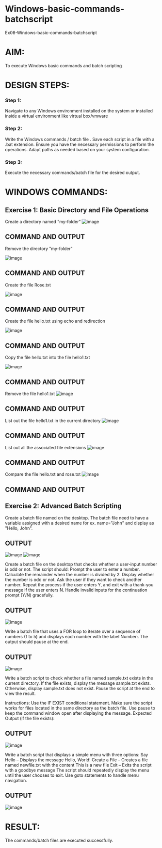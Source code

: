 # Windows-basic-commands-batchscript
Ex08-Windows-basic-commands-batchscript

# AIM:
To execute Windows basic commands and batch scripting

# DESIGN STEPS:

### Step 1:

Navigate to any Windows environment installed on the system or installed inside a virtual environment like virtual box/vmware 

### Step 2:

Write the Windows commands / batch file . Save each script in a file with a .bat extension. Ensure you have the necessary permissions to perform the operations. Adapt paths as needed based on your system configuration.
### Step 3:

Execute the necessary commands/batch file for the desired output. 




# WINDOWS COMMANDS:
## Exercise 1: Basic Directory and File Operations
Create a directory named "my-folder"
![image](https://github.com/user-attachments/assets/f3c5ee6b-8ecc-44b3-8f89-65c56590b507)



## COMMAND AND OUTPUT

Remove the directory "my-folder"


![image](https://github.com/user-attachments/assets/c5afcc4c-834e-4579-8a43-b02167ae0ae7)



## COMMAND AND OUTPUT


Create the file Rose.txt

![image](https://github.com/user-attachments/assets/201dce86-bd9e-4272-b5a8-d6c4f7d28197)




## COMMAND AND OUTPUT


Create the file hello.txt using echo and redirection


![image](https://github.com/user-attachments/assets/8370e936-d120-4090-b626-f14ca6622473)



## COMMAND AND OUTPUT

Copy the file hello.txt into the file hello1.txt

![image](https://github.com/user-attachments/assets/7e204137-fe4b-4215-b31a-ce7d5999d620)



## COMMAND AND OUTPUT

Remove the file hello1.txt
![image](https://github.com/user-attachments/assets/2de4b98c-0ad1-4fad-b754-6bd7527eba2e)


## COMMAND AND OUTPUT

List out the file hello1.txt in the current directory
![image](https://github.com/user-attachments/assets/43e6ee7c-402c-46ce-900b-73d5c67fbc4e)


## COMMAND AND OUTPUT

List out all the associated file extensions 
![image](https://github.com/user-attachments/assets/43e6ee7c-402c-46ce-900b-73d5c67fbc4e)

## COMMAND AND OUTPUT


Compare the file hello.txt and rose.txt
![image](https://github.com/user-attachments/assets/bf212485-9a1c-418e-8c9e-db88d9fc4660)


## COMMAND AND OUTPUT

## Exercise 2: Advanced Batch Scripting
Create a batch file named on the desktop. The batch file need to have a variable assigned with a desired name for ex. name="John" and display as "Hello, John".





## OUTPUT
![image](https://github.com/user-attachments/assets/ad5b3547-16d7-45db-8507-098278b232e1)
![image](https://github.com/user-attachments/assets/8f216017-50ca-4370-82da-16e27f533339)



Create a batch file  on the desktop that checks whether a user-input number is odd or not. The script should:
Prompt the user to enter a number.
Calculate the remainder when the number is divided by 2.
Display whether the number is odd or not.
Ask the user if they want to check another number.
Repeat the process if the user enters Y, and exit with a thank-you message if the user enters N.
Handle invalid inputs for the continuation prompt (Y/N) gracefully.



## OUTPUT
![image](https://github.com/user-attachments/assets/3e9d60fe-e0c2-45c7-b27f-73a675614f0f)




Write a batch file that uses a FOR loop to iterate over a sequence of numbers (1 to 5) and displays each number with the label Number:. The output should pause at the end.




## OUTPUT

![image](https://github.com/user-attachments/assets/d9e9dc82-3b90-41b2-a76d-a364fa23e280)



Write a batch script to check whether a file named sample.txt exists in the current directory. If the file exists, display the message sample.txt exists. Otherwise, display sample.txt does not exist. Pause the script at the end to view the result.

Instructions:
Use the IF EXIST conditional statement.
Make sure the script works for files located in the same directory as the batch file.
Use pause to keep the command window open after displaying the message.
Expected Output (if the file exists):

## OUTPUT
![image](https://github.com/user-attachments/assets/d0687e58-7c93-43a3-98ec-034fdd334799)


Write a batch script that displays a simple menu with three options:
Say Hello – Displays the message Hello, World!
Create a File – Creates a file named newfile.txt with the content This is a new file
Exit – Exits the script with a goodbye message
The script should repeatedly display the menu until the user chooses to exit. Use goto statements to handle menu navigation.


## OUTPUT
![image](https://github.com/user-attachments/assets/01d5d489-342f-4a10-8df7-caf876eee9d7)



# RESULT:
The commands/batch files are executed successfully.
